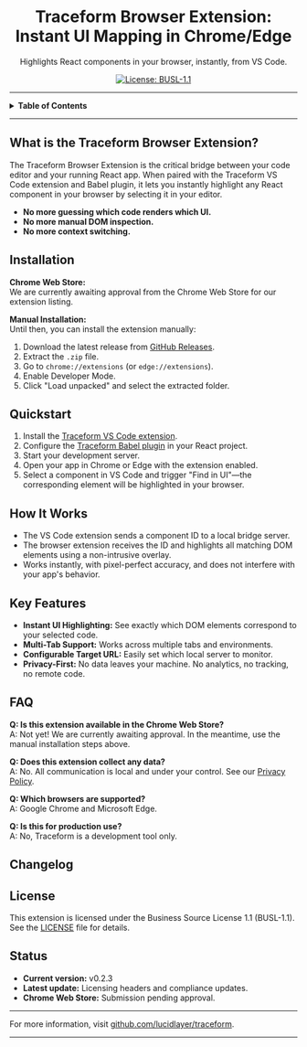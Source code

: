 <h1 align="center">Traceform Browser Extension: Instant UI Mapping in Chrome/Edge</h1>
<p align="center">Highlights React components in your browser, instantly, from VS Code.</p>

<p align="center">
  <a href="https://mariadb.com/bsl11/">
    <img src="https://img.shields.io/badge/license-BUSL--1.1-blue" alt="License: BUSL-1.1">
  </a>
</p>

---

<details>
<summary><strong>Table&nbsp;of&nbsp;Contents</strong></summary>

- [What is the Traceform Browser Extension?](#what-is-the-traceform-browser-extension)
- [Installation](#installation)
- [Quickstart](#quickstart)
- [How It Works](#how-it-works)
- [Key Features](#key-features)
- [FAQ](#faq)
- [Changelog](#changelog)
- [License](#license)
- [Status](#status)
</details>

---

## What is the Traceform Browser Extension?

The Traceform Browser Extension is the critical bridge between your code editor and your running React app. When paired with the Traceform VS Code extension and Babel plugin, it lets you instantly highlight any React component in your browser by selecting it in your editor.

- **No more guessing which code renders which UI.**
- **No more manual DOM inspection.**
- **No more context switching.**

## Installation

**Chrome Web Store:**  
We are currently awaiting approval from the Chrome Web Store for our extension listing.

**Manual Installation:**  
Until then, you can install the extension manually:
1. Download the latest release from [GitHub Releases](https://github.com/lucidlayer/traceform/releases).
2. Extract the `.zip` file.
3. Go to `chrome://extensions` (or `edge://extensions`).
4. Enable Developer Mode.
5. Click "Load unpacked" and select the extracted folder.

## Quickstart

1. Install the [Traceform VS Code extension](https://marketplace.visualstudio.com/items?itemName=LucidLayer.traceform-vscode).
2. Configure the [Traceform Babel plugin](https://www.npmjs.com/package/@lucidlayer/babel-plugin-traceform) in your React project.
3. Start your development server.
4. Open your app in Chrome or Edge with the extension enabled.
5. Select a component in VS Code and trigger "Find in UI"—the corresponding element will be highlighted in your browser.

## How It Works

- The VS Code extension sends a component ID to a local bridge server.
- The browser extension receives the ID and highlights all matching DOM elements using a non-intrusive overlay.
- Works instantly, with pixel-perfect accuracy, and does not interfere with your app's behavior.

## Key Features

- **Instant UI Highlighting:** See exactly which DOM elements correspond to your selected code.
- **Multi-Tab Support:** Works across multiple tabs and environments.
- **Configurable Target URL:** Easily set which local server to monitor.
- **Privacy-First:** No data leaves your machine. No analytics, no tracking, no remote code.

## FAQ

**Q: Is this extension available in the Chrome Web Store?**  
A: Not yet! We are currently awaiting approval. In the meantime, use the manual installation steps above.

**Q: Does this extension collect any data?**  
A: No. All communication is local and under your control. See our [Privacy Policy](./docs/PRIVACY_POLICY.md).

**Q: Which browsers are supported?**  
A: Google Chrome and Microsoft Edge.

**Q: Is this for production use?**  
A: No, Traceform is a development tool only.

## Changelog

## License

This extension is licensed under the Business Source License 1.1 (BUSL-1.1).  
See the [LICENSE](LICENSE) file for details.

## Status

- **Current version:** v0.2.3
- **Latest update:** Licensing headers and compliance updates.
- **Chrome Web Store:** Submission pending approval.

---

For more information, visit [github.com/lucidlayer/traceform](https://github.com/lucidlayer/traceform).

---
